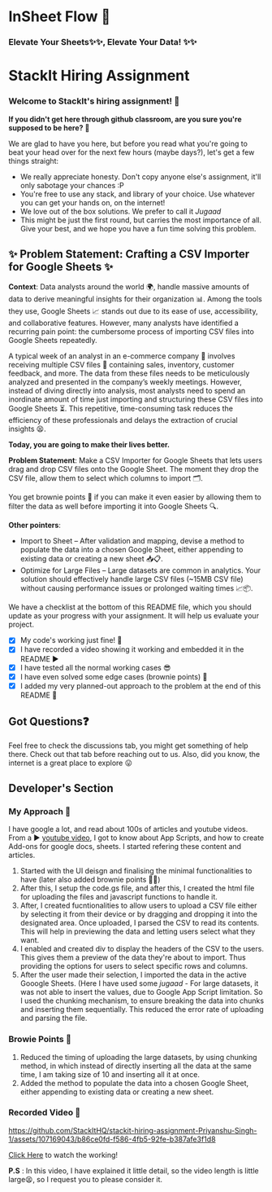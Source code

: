 # InSheet Flow 🧾
### Elevate Your Sheets✨✨, Elevate Your Data! ✨✨



# StackIt Hiring Assignment

### Welcome to StackIt's hiring assignment! 🚀

**If you didn't get here through github classroom, are you sure you're supposed to be here? 🤨**


We are glad to have you here, but before you read what you're going to beat your head over for the next few hours (maybe days?), let's get a few things straight:
- We really appreciate honesty. Don't copy anyone else's assignment, it'll only sabotage your chances :P
- You're free to use any stack, and library of your choice. Use whatever you can get your hands on, on the internet!
- We love out of the box solutions. We prefer to call it *Jugaad* 
- This might be just the first round, but carries the most importance of all. Give your best, and we hope you have a fun time solving this problem.

## ✨ **Problem Statement: Crafting a CSV Importer for Google Sheets** ✨

**Context**:
Data analysts around the world 🌍, handle massive amounts of data to derive meaningful insights for their organization 📊. Among the tools they use, Google Sheets 📈 stands out due to its ease of use, accessibility, and collaborative features. However, many analysts have identified a recurring pain point: the cumbersome process of importing CSV files into Google Sheets repeatedly.

A typical week of an analyst in an e-commerce company 🛒 involves receiving multiple CSV files 📁 containing sales, inventory, customer feedback, and more. The data from these files needs to be meticulously analyzed and presented in the company’s weekly meetings. However, instead of diving directly into analysis, most analysts need to spend an inordinate amount of time just importing and structuring these CSV files into Google Sheets ⏳. This repetitive, time-consuming task reduces the efficiency of these professionals and delays the extraction of crucial insights 😫.

**Today, you are going to make their lives better.**

**Problem Statement**:
Make a CSV Importer for Google Sheets that lets users drag and drop CSV files onto the Google Sheet. The moment they drop the CSV file, allow them to select which columns to import 🗂️.

You get brownie points 🍪 if you can make it even easier by allowing them to filter the data as well before importing it into Google Sheets 🔍.

**Other pointers**:
- Import to Sheet – After validation and mapping, devise a method to populate the data into a chosen Google Sheet, either appending to existing data or creating a new sheet 📥📋.
- Optimize for Large Files – Large datasets are common in analytics. Your solution should effectively handle large CSV files (~15MB CSV file) without causing performance issues or prolonged waiting times 📈📦.

We have a checklist at the bottom of this README file, which you should update as your progress with your assignment. It will help us evaluate your project.

- [x] My code's working just fine! 🥳
- [x] I have recorded a video showing it working and embedded it in the README ▶️
- [x] I have tested all the normal working cases 😎
- [x] I have even solved some edge cases (brownie points) 💪
- [x] I added my very planned-out approach to the problem at the end of this README 📜

## Got Questions❓
Feel free to check the discussions tab, you might get something of help there. Check out that tab before reaching out to us. Also, did you know, the internet is a great place to explore 😛

## Developer's Section

### My Approach 🔎

I have google a lot, and read about 100s of articles and youtube videos. From a ▶️ [youtube video](https://www.youtube.com/watch?v=4bLwqv6XcuQ), I got to know about App Scripts, and how to create Add-ons for google docs, sheets. I started refering these content and articles.
1. Started with the UI deisgn and finalising the minimal functionalities to have (later also added brownie points 🍪😋)
2. After this, I setup the code.gs file, and after this, I created the html file for uploading the files and javascript functions to handle it.
3. After, I created fucntionalities to allow users to upload a CSV file either by selecting it from their device or by dragging and dropping it into the designated area. Once uploaded, I parsed the CSV to read its contents. This will help in previewing the data and letting users select what they want.
4. I enabled and created div to display the headers of the CSV to the users. This gives them a preview of the data they're about to import. Thus providing the options for users to select specific rows and columns.
5. After the user made their selection, I imported the data in the active Gooogle Sheets. (Here I have used some *jugaad* - For large datasets, it was not able to insert the values, due to Google App Script limitation. So I used the chunking mechanism, to ensure breaking the data into chunks and inserting them sequentially. This reduced the error rate of uploading and parsing the file.

### Browie Points 🍪

1. Reduced the timing of uploading the large datasets, by using chunking method, in which instead of directly inserting all the data at the same time, I am taking size of 10 and inserting all it at once.
2. Added the method to populate the data into a chosen Google Sheet, either appending to existing data or creating a new sheet.

### Recorded Video 💪


https://github.com/StackItHQ/stackit-hiring-assignment-Priyanshu-Singh-1/assets/107169043/b86ce0fd-f586-4fb5-92fe-b387afe3f1d8


[Click Here](https://youtu.be/cADtHXwsFI4?si=XAXoWoAS2XFIBWg3) to watch the working!

**P.S** : In this video, I have explained it little detail, so the video length is little large😫, so I request you to please consider it.

